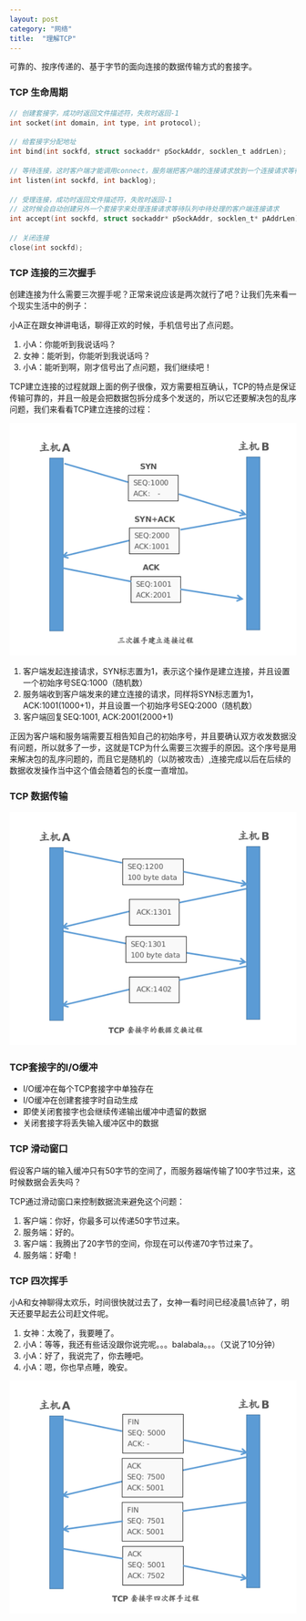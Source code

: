 ```yaml
---
layout: post
category: "网络"
title:  "理解TCP"
---
```


可靠的、按序传递的、基于字节的面向连接的数据传输方式的套接字。

### TCP 生命周期
```c
// 创建套接字，成功时返回文件描述符，失败时返回-1
int socket(int domain, int type, int protocol);

// 给套接字分配地址
int bind(int sockfd, struct sockaddr* pSockAddr, socklen_t addrLen);

// 等待连接，这时客户端才能调用connect，服务端把客户端的连接请求放到一个连接请求等待队列里
int listen(int sockfd, int backlog);

// 受理连接，成功时返回文件描述符，失败时返回-1
// 这时候会自动创建另外一个套接字来处理连接请求等待队列中待处理的客户端连接请求
int accept(int sockfd, struct sockaddr* pSockAddr, socklen_t* pAddrLen);

// 关闭连接
close(int sockfd);
```

### TCP 连接的三次握手

创建连接为什么需要三次握手呢？正常来说应该是两次就行了吧？让我们先来看一个现实生活中的例子：

小A正在跟女神讲电话，聊得正欢的时候，手机信号出了点问题。

1. 小A：你能听到我说话吗？
2. 女神：能听到，你能听到我说话吗？
1. 小A：能听到啊，刚才信号出了点问题，我们继续吧！

TCP建立连接的过程就跟上面的例子很像，双方需要相互确认，TCP的特点是保证传输可靠的，并且一般是会把数据包拆分成多个发送的，所以它还要解决包的乱序问题，我们来看看TCP建立连接的过程：

![](/images/tcp-three-way-handshaking.png)

1. 客户端发起连接请求，SYN标志置为1，表示这个操作是建立连接，并且设置一个初始序号SEQ:1000（随机数）
1. 服务端收到客户端发来的建立连接的请求，同样将SYN标志置为1，ACK:1001(1000+1)，并且设置一个初始序号SEQ:2000（随机数）
1. 客户端回复SEQ:1001, ACK:2001(2000+1)

正因为客户端和服务端需要互相告知自己的初始序号，并且要确认双方收发数据没有问题，所以就多了一步，这就是TCP为什么需要三次握手的原因。这个序号是用来解决包的乱序问题的，而且它是随机的（以防被攻击）,连接完成以后在后续的数据收发操作当中这个值会随着包的长度一直增加。


### TCP 数据传输

![](/images/tcp-data-transport.png)

### TCP套接字的I/O缓冲

- I/O缓冲在每个TCP套接字中单独存在
- I/O缓冲在创建套接字时自动生成
- 即使关闭套接字也会继续传递输出缓冲中遗留的数据
- 关闭套接字将丢失输入缓冲区中的数据

### TCP 滑动窗口

假设客户端的输入缓冲只有50字节的空间了，而服务器端传输了100字节过来，这时候数据会丢失吗？

TCP通过滑动窗口来控制数据流来避免这个问题：

1. 客户端：你好，你最多可以传递50字节过来。
1. 服务端：好的。
1. 客户端：我腾出了20字节的空间，你现在可以传递70字节过来了。
1. 服务端：好嘞！

### TCP 四次挥手

小A和女神聊得太欢乐，时间很快就过去了，女神一看时间已经凌晨1点钟了，明天还要早起去公司赶文件呢。

1. 女神：太晚了，我要睡了。
1. 小A：等等，我还有些话没跟你说完呢。。。balabala。。。（又说了10分钟）
1. 小A：好了，我说完了，你去睡吧。
1. 小A：嗯，你也早点睡，晚安。

![](/images/tcp-four-way-handshaking.png)




